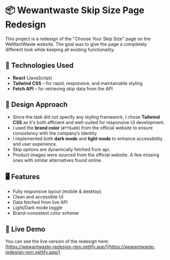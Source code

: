 # 📦 Wewantwaste Skip Size Page Redesign

This project is a redesign of the "Choose Your Skip Size" page on the WeWantWaste website. The goal was to give the page a completely different look while keeping all existing functionality.

## 🚀 Technologies Used

- **React** (JavaScript)
- **Tailwind CSS** – for rapid, responsive, and maintainable styling
- **Fetch API** – for retrieving skip data from the API

## 🎯 Design Approach

- Since the task did not specify any styling framework, I chose **Tailwind CSS** as it's both efficient and well-suited for responsive UI development.
- I used the **brand color** (`#ff8a00`) from the official website to ensure consistency with the company’s identity.
- I implemented both **dark mode** and **light mode** to enhance accessibility and user experience.
- Skip options are dynamically fetched from api.
- Product images were sourced from the official website. A few missing ones with similar alternatives found online.

## 🖥️ Features

- Fully responsive layout (mobile & desktop)
- Clean and accessible UI
- Data fetched from live API
- Light/Dark mode toggle
- Brand-consistent color scheme

## 🔗 Live Demo

You can see the live version of the redesign here:  
[https://wewantwaste-redesign-rem.netlify.app/](https://wewantwaste-redesign-rem.netlify.app/)
